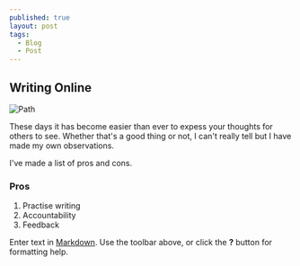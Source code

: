 ```yaml
---
published: true
layout: post
tags: 
  - Blog
  - Post
---
```

## Writing Online


![Path]({{site.baseurl}}/assets/images/path.jpeg)



These days it has become easier than ever to expess your thoughts for others to see. Whether that's a good thing or not, I can't really tell but I have made my own observations.

I've made a list of pros and cons.

### Pros

1. Practise writing
2. Accountability
3. Feedback


Enter text in [Markdown](http://daringfireball.net/projects/markdown/). Use the toolbar above, or click the **?** button for formatting help.
